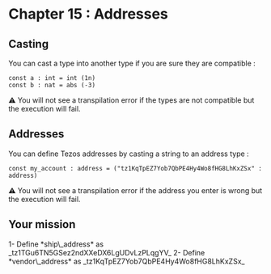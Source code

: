 # Chapter 15 : Addresses

<dialog character="mechanics">The scan showed some unusual activity on the planet Osiris, it's likely we will find Xenomorph activity there. We should gear up first. I suggest we stop by a weapon merchant. Here is the address.</dialog>

## Casting

You can cast a type into another type if you are sure they are compatible :

```
const a : int = int (1n)
const b : nat = abs (-3)
```

⚠️ You will not see a transpilation error if the types are not compatible but the execution will fail.

## Addresses

You can define Tezos addresses by casting a string to an address type :

```
const my_account : address = ("tz1KqTpEZ7Yob7QbPE4Hy4Wo8fHG8LhKxZSx" : address)
```

⚠️ You will not see a transpilation error if the address you enter is wrong but the execution will fail.

## Your mission

<!-- prettier-ignore -->1- Define *ship\_address* as _tz1TGu6TN5GSez2ndXXeDX6LgUDvLzPLqgYV_

<!-- prettier-ignore -->2- Define *vendor\_address* as _tz1KqTpEZ7Yob7QbPE4Hy4Wo8fHG8LhKxZSx_
